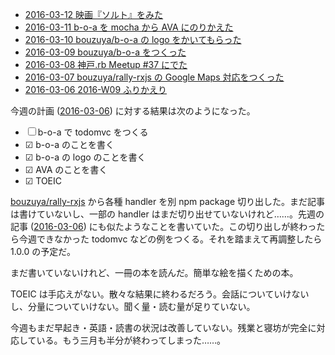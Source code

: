 - [2016-03-12 映画『ソルト』をみた][2016-03-12]
- [2016-03-11 b-o-a を mocha から AVA にのりかえた][2016-03-11]
- [2016-03-10 bouzuya/b-o-a の logo をかいてもらった][2016-03-10]
- [2016-03-09 bouzuya/b-o-a をつくった][2016-03-09]
- [2016-03-08 神戸.rb Meetup #37 にでた][2016-03-08]
- [2016-03-07 bouzuya/rally-rxjs の Google Maps 対応をつくった][2016-03-07]
- [2016-03-06 2016-W09 ふりかえり][2016-03-06]

今週の計画 ([2016-03-06][]) に対する結果は次のようになった。

- ☐ b-o-a で todomvc をつくる
- ☑ b-o-a のことを書く
- ☑ b-o-a の logo のことを書く
- ☑ AVA のことを書く
- ☑ TOEIC

[bouzuya/rally-rxjs][] から各種 handler を別 npm package 切り出した。まだ記事は書けていないし、一部の handler はまだ切り出せていないけれど……。先週の記事 ([2016-03-06][]) にも似たようなことを書いていた。この切り出しが終わったら今週できなかった todomvc などの例をつくる。それを踏まえて再調整したら 1.0.0 の予定だ。

まだ書いていないけれど、一冊の本を読んだ。簡単な絵を描くための本。

TOEIC は手応えがない。散々な結果に終わるだろう。会話についていけないし、分量についていけない。聞く量・読む量が足りていない。

今週もまだ早起き・英語・読書の状況は改善していない。残業と寝坊が完全に対応している。もう三月も半分が終わってしまった……。

[2016-03-06]: https://blog.bouzuya.net/2016/03/06/
[2016-03-07]: https://blog.bouzuya.net/2016/03/07/
[2016-03-08]: https://blog.bouzuya.net/2016/03/08/
[2016-03-09]: https://blog.bouzuya.net/2016/03/09/
[2016-03-10]: https://blog.bouzuya.net/2016/03/10/
[2016-03-11]: https://blog.bouzuya.net/2016/03/11/
[2016-03-12]: https://blog.bouzuya.net/2016/03/12/
[bouzuya/rally-rxjs]: https://github.com/bouzuya/rally-rxjs
